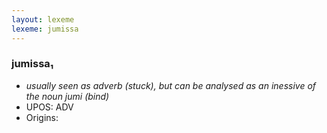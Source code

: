 ```yaml
---
layout: lexeme
lexeme: jumissa
---
```


###  jumissa₁

* _usually seen as adverb (stuck), but can be analysed as an inessive of the noun *jumi* (bind)_
* UPOS:  ADV
* Origins: 

